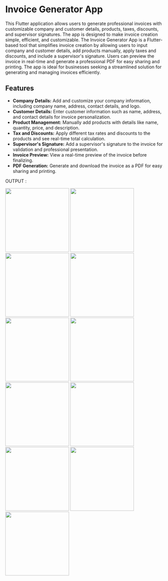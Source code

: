 # Invoice Generator App

This Flutter application allows users to generate professional invoices with customizable company and customer details, products, taxes, discounts, and supervisor signatures. The app is designed to make invoice creation simple, efficient, and customizable.
The Invoice Generator App is a Flutter-based tool that simplifies invoice creation by allowing users to input company and customer details, add products manually, apply taxes and discounts, and include a supervisor's signature. Users can preview the invoice in real-time and generate a professional PDF for easy sharing and printing. The app is ideal for businesses seeking a streamlined solution for generating and managing invoices efficiently.


## Features

- **Company Details:** Add and customize your company information, including company name, address, contact details, and logo.
- **Customer Details:** Enter customer information such as name, address, and contact details for invoice personalization.
- **Product Management:** Manually add products with details like name, quantity, price, and description.
- **Tax and Discounts:** Apply different tax rates and discounts to the products and see real-time total calculation.
- **Supervisor's Signature:** Add a supervisor's signature to the invoice for validation and professional presentation.
- **Invoice Preview:** View a real-time preview of the invoice before finalizing.
- **PDF Generation:** Generate and download the invoice as a PDF for easy sharing and printing.


OUTPUT :


<img src ="https://github.com/user-attachments/assets/2b1be9f3-5d24-4fa4-8ec9-c349875229ae" width="200px">
<img src ="https://github.com/user-attachments/assets/dd5c9ae4-f9c2-4af1-8774-8417444372a5" width="200">
<img src ="https://github.com/user-attachments/assets/727456af-8679-4561-8fdb-f401e196ab96" width="200">
<img src ="https://github.com/user-attachments/assets/571b21b3-8f60-4457-8d85-bce1b227c2bd" width="200">
<img src ="https://github.com/user-attachments/assets/ce951e9e-070e-4983-a475-de77dde3306f" width="200">
<img src ="https://github.com/user-attachments/assets/779ea61c-05e8-4bd4-bca9-0149eec5a26d" width="200">
<img src ="https://github.com/user-attachments/assets/e4f65b34-c82a-47e3-948e-10868e622fa1" width="200">
<img src ="https://github.com/user-attachments/assets/bf9ae0ac-6624-4731-9228-04c6d62717a4"width="200">
<img src ="https://github.com/user-attachments/assets/6b50c286-7962-4afb-afab-feff458fe3bd"width="200">
<img src ="https://github.com/user-attachments/assets/28b83c13-d7d7-4617-bc02-69d902cba3e1"width="200">
<img src ="https://github.com/user-attachments/assets/6391df96-0ccc-4858-8911-8ab9c49ede07"width="200">









